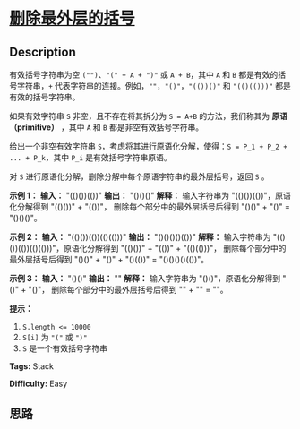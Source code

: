 # [删除最外层的括号][title]

## Description

有效括号字符串为空 `("")`、`"(" + A + ")"` 或 `A + B`，其中 `A` 和 `B` 都是有效的括号字符串，`+`
代表字符串的连接。例如，`""`，`"()"`，`"(())()"` 和 `"(()(()))"` 都是有效的括号字符串。

如果有效字符串 `S` 非空，且不存在将其拆分为 `S = A+B` 的方法，我们称其为 **原语（primitive）** ，其中 `A` 和 `B`
都是非空有效括号字符串。

给出一个非空有效字符串 `S`，考虑将其进行原语化分解，使得：`S = P_1 + P_2 + ... + P_k`，其中 `P_i`
是有效括号字符串原语。

对 `S` 进行原语化分解，删除分解中每个原语字符串的最外层括号，返回 `S` 。



**示例 1：**
            **输入：** "(()())(())"    **输出：** "()()()"    **解释：** 输入字符串为 "(()())(())"，原语化分解得到 "(()())" + "(())"，    删除每个部分中的最外层括号后得到 "()()" + "()" = "()()()"。

**示例 2：**
            **输入：** "(()())(())(()(()))"    **输出：** "()()()()(())"    **解释：**    输入字符串为 "(()())(())(()(()))"，原语化分解得到 "(()())" + "(())" + "(()(()))"，    删除每个部分中的最外层括号后得到 "()()" + "()" + "()(())" = "()()()()(())"。    

**示例 3：**
            **输入：** "()()"    **输出：** ""    **解释：**    输入字符串为 "()()"，原语化分解得到 "()" + "()"，    删除每个部分中的最外层括号后得到 "" + "" = ""。    



**提示：**

  1. `S.length <= 10000`
  2. `S[i]` 为 `"("` 或 `")"`
  3. `S` 是一个有效括号字符串


**Tags:** Stack

**Difficulty:** Easy

## 思路

[title]: https://leetcode-cn.com/problems/remove-outermost-parentheses
